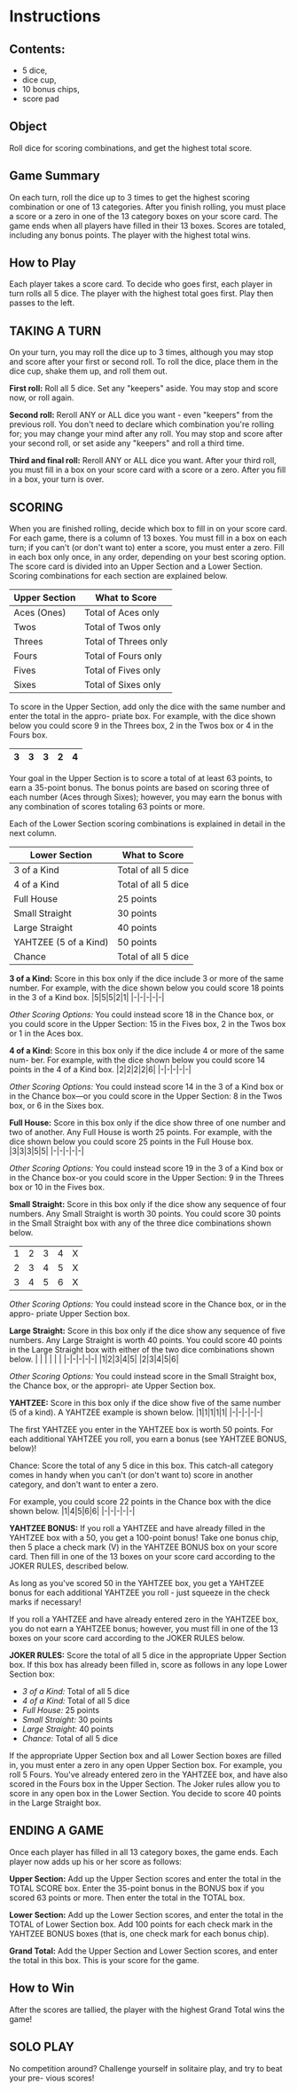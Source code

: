 # Instructions

## Contents: 
- 5 dice,
- dice cup, 
- 10 bonus chips, 
- score pad

## Object
Roll dice for scoring combinations, and get the
highest total score.

## Game Summary
On each turn, roll the dice up to 3 times to get the highest scoring combination
or one of 13 categories. After you finish rolling, you must place a score or a
zero in one of the 13 category boxes on your score card. The game ends when all
players have filled in their 13 boxes. Scores are totaled, including any bonus
points. The player with the highest total wins.

## How to Play
Each player takes a score card. To decide who goes first, each player in turn
rolls all 5 dice. The player with the highest total goes first. Play then passes
to the left.

## TAKING A TURN
On your turn, you may roll the dice up to 3 times, although you may stop and
score after your first or second roll. To roll the dice, place them in the dice
cup, shake them up, and roll them out.

**First roll:** Roll all 5 dice. Set any "keepers" aside. You may stop and score
now, or roll again.

**Second roll:** Reroll ANY or ALL dice you want - even "keepers" from the
previous roll. You don't need to declare which combination you're rolling for;
you may change your mind after any roll. You may stop and score after your
second roll, or set aside any "keepers" and roll a third time.

**Third and final roll:** Reroll ANY or ALL dice you want. After your third
roll, you must fill in a box on your score card with a score or a zero. After
you fill in a box, your turn is over.

## SCORING
When you are finished rolling, decide which box to fill in on your score card.
For each game, there is a column of 13 boxes. You must fill in a box on each
turn; if you can't (or don't want to) enter a score, you must enter a zero. Fill
in each box only once, in any order, depending on your best scoring option. The
score card is divided into an Upper Section and a Lower Section. Scoring
combinations for each section are explained below.

|Upper Section|What to Score|
|-------------|-------------|
|Aces (Ones)|Total of Aces only|
|Twos|Total of Twos only|
|Threes|Total of Threes only|
|Fours|Total of Fours only|
|Fives|Total of Fives only|
|Sixes|Total of Sixes only|



To score in the Upper Section, add only the dice with the same number and enter
the total in the appro- priate box. For example, with the dice shown below you
could score 9 in the Threes box, 2 in the Twos box or 4 in the Fours box.

|3|3|3|2|4|
|-|-|-|-|-|

Your goal in the Upper Section is to score a total of at least 63 points, to
earn a 35-point bonus. The bonus points are based on scoring three of each
number (Aces through Sixes); however, you may earn the bonus with any
combination of scores totaling 63 points or more. 

Each of the Lower Section scoring combinations is explained in detail in the
next column.

|Lower Section|What to Score|
|-|-|
|3 of a Kind| Total of all 5 dice|
|4 of a Kind| Total of all 5 dice|
|Full House | 25 points|
|Small Straight| 30 points|
|Large Straight |40 points|
|YAHTZEE (5 of a Kind)| 50 points|
|Chance |Total of all 5 dice|

**3 of a Kind:** Score in this
box only if the dice include
3 or more of the same
number. For example, with
the dice shown below you
could score 18 points in the
3 of a Kind box.
|5|5|5|2|1|
|-|-|-|-|-|

*Other Scoring Options:* You could instead score 18 in the Chance box, or you
could score in the Upper Section: 15 in the Fives box, 2 in the Twos box or 1 in
the Aces box.

**4 of a Kind:** Score in this box only if the dice include 4 or more of the same
num- ber. For example, with the dice shown below you could score 14 points in
the 4 of a Kind box.
|2|2|2|2|6|
|-|-|-|-|-|

*Other Scoring Options:* You could instead score 14 in the 3 of a Kind box or in
the Chance box—or you could score in the Upper Section: 8 in the Twos box, or 6
in the Sixes box.

**Full House:** Score in this box only if the dice show three of one number and two
of another. Any Full House is worth 25 points. For example, with the dice shown
below you could score 25 points in the Full House box.
|3|3|3|5|5|
|-|-|-|-|-|

*Other Scoring Options:* You could instead score 19 in the 3 of a Kind box or in
the Chance box-or you could score in the Upper Section: 9 in the Threes box or
10 in the Fives box.

**Small Straight:** Score in this box only if the dice show any sequence of four
numbers. Any Small Straight is worth 30 points. You could score 30 points in the
Small Straight box with any of the three dice combinations shown below.

| | | | | |
|-|-|-|-|-|
|1|2|3|4|X|
|2|3|4|5|X|
|3|4|5|6|X|

*Other Scoring Options:* You could instead score in the Chance box, or in the
appro- priate Upper Section box.

**Large Straight:** Score in this box only if the dice show any sequence of five
numbers. Any Large Straight is worth 40 points. You could score 40 points in the
Large Straight box with either of the two dice combinations shown below.
| | | | | |
|-|-|-|-|-|
|1|2|3|4|5|
|2|3|4|5|6|

*Other Scoring Options:* You could instead score in the Small Straight box, the
Chance box, or the appropri- ate Upper Section box.

**YAHTZEE:** Score in this box only if the dice show five of the same number (5 of a
kind). A YAHTZEE example is shown below.
|1|1|1|1|1|
|-|-|-|-|-|

The first YAHTZEE you enter in the YAHTZEE box is worth 50 points. For each
additional YAHTZEE you roll, you earn a bonus (see YAHTZEE BONUS, below)!

Chance: Score the total of any 5 dice in this box. This catch-all category comes
in handy when you can't (or don't want to) score in another category, and don't
want to enter a zero.

For example, you could score 22 points in the Chance box with the dice shown
below.
|1|4|5|6|6|
|-|-|-|-|-|

**YAHTZEE BONUS:** If you roll a YAHTZEE and have already filled in the YAHTZEE
box with a 50, you get a 100-point bonus! Take one bonus chip, then 5 place a
check mark (V) in the YAHTZEE BONUS box on your score card. Then fill in one of
the 13 boxes on your score card according to the JOKER RULES, described below.

As long as you've scored 50 in the YAHTZEE box, you get a YAHTZEE bonus for each
additional YAHTZEE you roll - just squeeze in the check marks if necessary!

If you roll a YAHTZEE and have already entered zero in the YAHTZEE box, you do
not earn a YAHTZEE bonus; however, you must fill in one of the 13 boxes on your
score card according to the JOKER RULES below.

**JOKER RULES:** Score the total of all 5 dice in the appropriate Upper Section
box. If this box has already been filled in, score as follows in any lope Lower
Section box:
- *3 of a Kind:* Total of all 5 dice
- *4 of a Kind:* Total of all 5 dice
- *Full House:* 25 points
- *Small Straight:* 30 points
- *Large Straight:* 40 points
- *Chance:* Total of all 5 dice

If the appropriate Upper Section box and all Lower Section boxes are filled in,
you must enter a zero in any open Upper Section box. For example, you roll 5
Fours. You've already entered zero in the YAHTZEE box, and have also scored in
the Fours box in the Upper Section. The Joker rules allow you to score in any
open box in the Lower Section. You decide to score 40 points in the Large
Straight box.

## ENDING A GAME
Once each player has filled in all 13 category boxes, the game ends. Each player
now adds up his or her score as follows:

**Upper Section:** Add up the Upper Section scores and enter the total in the TOTAL
SCORE box. Enter the 35-point bonus in the BONUS box if you scored 63 points or
more. Then enter the total in the TOTAL box.

**Lower Section:** Add up the Lower Section scores, and enter the total in the TOTAL
of Lower Section box. Add 100 points for each check mark in the YAHTZEE BONUS
boxes (that is, one check mark for each bonus chip). 

**Grand Total:** Add the Upper
Section and Lower Section scores, and enter the total in this box. This is your
score for the game.

## How to Win
After the scores are tallied, the player with the highest Grand Total wins the
game!

## SOLO PLAY
No competition around? Challenge yourself in solitaire play, and try to beat
your pre- vious scores!